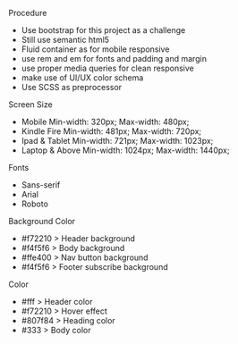 Procedure

- Use bootstrap for this project as a challenge
- Still use semantic html5
- Fluid container as for mobile responsive
- use rem and em for fonts and padding and margin
- use proper media queries for clean responsive
- make use of UI/UX color schema
- Use SCSS as preprocessor

Screen Size

- Mobile Min-width: 320px; Max-width: 480px;
- Kindle Fire Min-width: 481px; Max-width: 720px;
- Ipad & Tablet Min-width: 721px; Max-width: 1023px;
- Laptop & Above Min-width: 1024px; Max-width: 1440px;

<link rel="stylesheet" href="https://use.fontawesome.com/releases/v5.15.3/css/all.css" integrity="sha384-SZXxX4whJ79/gErwcOYf+zWLeJdY/qpuqC4cAa9rOGUstPomtqpuNWT9wdPEn2fk" crossorigin="anonymous">

<i class="fas fa-search"></i>
<i class="fas fa-bars"></i>
<i class="fab fa-facebook-square"></i>
<i class="fab fa-twitter"></i>
<i class="fab fa-instagram-square"></i>
<i class="fab fa-linkedin-in"></i>

Fonts

- Sans-serif
- Arial
- Roboto

Background Color

- #f72210 > Header background
- #f4f5f6 > Body background
- #ffe400 > Nav button background
- #f4f5f6 > Footer subscribe background

Color

- #fff > Header color
- #f72210 > Hover effect
- #807f84 > Heading color
- #333 > Body color
